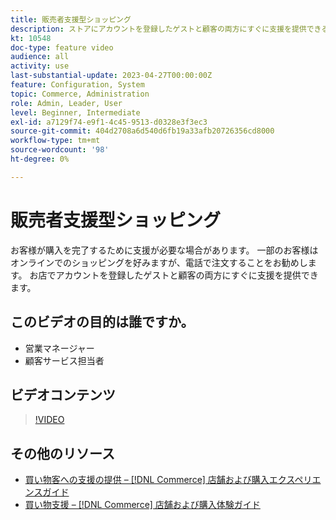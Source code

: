 ```yaml
---
title: 販売者支援型ショッピング
description: ストアにアカウントを登録したゲストと顧客の両方にすぐに支援を提供できる追加方法を説明します。
kt: 10548
doc-type: feature video
audience: all
activity: use
last-substantial-update: 2023-04-27T00:00:00Z
feature: Configuration, System
topic: Commerce, Administration
role: Admin, Leader, User
level: Beginner, Intermediate
exl-id: a7129f74-e9f1-4c45-9513-d0328e3f3ec3
source-git-commit: 404d2708a6d540d6fb19a33afb20726356cd8000
workflow-type: tm+mt
source-wordcount: '98'
ht-degree: 0%

---
```


# 販売者支援型ショッピング

お客様が購入を完了するために支援が必要な場合があります。 一部のお客様はオンラインでのショッピングを好みますが、電話で注文することをお勧めします。 お店でアカウントを登録したゲストと顧客の両方にすぐに支援を提供できます。

## このビデオの目的は誰ですか。

- 営業マネージャー
- 顧客サービス担当者

## ビデオコンテンツ

>[!VIDEO](https://video.tv.adobe.com/v/3410203?quality=12&learn=on&captions=jpn)

## その他のリソース

- [ 買い物客への支援の提供 –  [!DNL Commerce]  店舗および購入エクスペリエンスガイド ](https://experienceleague.adobe.com/docs/commerce-admin/customers/customer-accounts/manage/login-as-customer.html?lang=ja)
- [ 買い物支援 –  [!DNL Commerce]  店舗および購入体験ガイド ](https://experienceleague.adobe.com/docs/commerce-admin/stores-sales/introduction.html?lang=ja#shopping-assistance)
